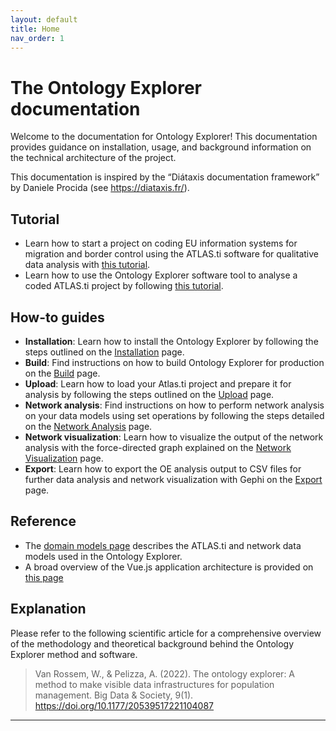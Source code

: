 ```yaml
---
layout: default
title: Home
nav_order: 1
---
```


# The Ontology Explorer documentation

Welcome to the documentation for Ontology Explorer! This documentation provides guidance on installation, usage, and background information on the technical architecture of the project.

This documentation is inspired by the “Diátaxis documentation framework” by Daniele Procida (see <https://diataxis.fr/>).

## Tutorial

* Learn how to start a project on coding EU information systems for migration and border control using the ATLAS.ti software for qualitative data analysis with [this tutorial](tutorial-atlas.md).
* Learn how to use the Ontology Explorer software tool to analyse a coded ATLAS.ti project by following [this tutorial](tutorial-ontology-explorer.md).

## How-to guides

* **Installation**: Learn how to install the Ontology Explorer by following the steps outlined on the [Installation](installation.md) page.
* **Build**: Find instructions on how to build Ontology Explorer for production on the [Build](build.md) page.
* **Upload**: Learn how to load your Atlas.ti project and prepare it for analysis by following the steps outlined on the [Upload](upload.md) page.
* **Network analysis**: Find instructions on how to perform network analysis on your data models using set operations by following the steps detailed on the [Network Analysis](network-analysis.md) page.
* **Network visualization**: Learn how to visualize the output of the network analysis with the force-directed graph explained on the [Network Visualization](network-visualization.md) page.
* **Export**: Learn how to export the OE analysis output to CSV files for further data analysis and network visualization with Gephi on the [Export](export.md) page.

## Reference

* The [domain models page](domain-model.md) describes the ATLAS.ti and network data models used in the Ontology Explorer.
* A broad overview of the Vue.js application architecture is provided on [this page](architecture.md)

## Explanation

Please refer to the following scientific article for a comprehensive overview of the methodology and theoretical background behind the Ontology Explorer method and software.

> Van Rossem, W., & Pelizza, A. (2022). The ontology explorer: A method to make visible data infrastructures for population management. Big Data & Society, 9(1). <https://doi.org/10.1177/20539517221104087>

---
